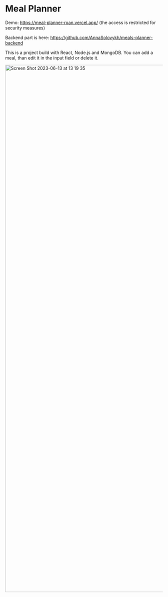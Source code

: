 # Meal Planner

Demo: https://meal-planner-roan.vercel.app/  (the access is restricted for security measures)

Backend part is here: https://github.com/AnnaSolovykh/meals-planner-backend

This is a project build with React, Node.js and MongoDB.
You can add a meal, than edit it in the input field or delete it.

<img width="1687" alt="Screen Shot 2023-06-13 at 13 19 35" src="https://github.com/AnnaSolovykh/meal-planner-frontend/assets/114008959/c7ed8502-de05-4d74-968e-965a4109eeff">

